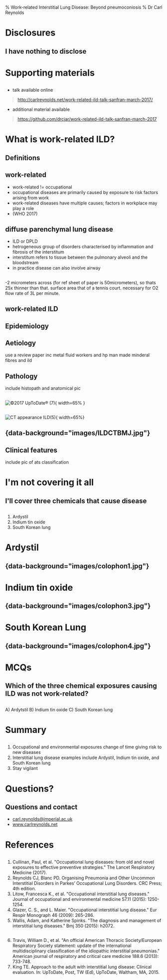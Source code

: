 % Work-related Interstitial Lung Disease: Beyond pneumoconiosis 
% Dr Carl Reynolds 

# Disclosures

## I have nothing to disclose 

# Supporting materials

##
- talk available online 

> http://carlreynolds.net/work-related-ild-talk-sanfran-march-2017/

- additional material available

> https://github.com/drcjar/work-related-ild-talk-sanfran-march-2017

# What is work-related ILD? 

## Definitions

## work-related

- work-related != occupational
- occupational diseases are primarily caused by exposure to risk factors arising from work
- work-related diseases have multiple causes; factors in workplace may play a role 
- (WHO 2017)

## diffuse parenchymal lung disease

- ILD or DPLD
- hetrogeneous group of disorders characterised by inflammation and fibrosis of the interstitum
- interstitum refers to tissue between the pulmonary alveoli and the bloodstream
- in practice disease can also involve airway

##

-2 micrometers across (for ref sheet of paper is 50micrometers), so thats 25x thinner than that. surface area that of a tennis court.
necessary for O2 flow rate of 3L per minute.

## work-related ILD

## Epidemiology

## Aetiology  

use a review paper
inc metal fluid workers and hp
man made minderal fibres and ild


## Pathology

include histopath and anatomical pic

##

    
## 

![©2017 UpToDate® (7)](images/Classific_diffuse_lung_dz.gif){ width=65% }

##

![CT appearance ILD(5)](images/ILDCTBMJ.jpg){ width=65%}

## {data-background="images/ILDCTBMJ.jpg"}

## Clinical features 

include pic of ats classification

# I'm not covering it all

## I'll cover three chemicals that cause disease

##

1. Ardystil 
2. Indium tin oxide
3. South Korean lung 

# Ardystil

## {data-background="images/colophon1.jpg"}

# Indium tin oxide

## {data-background="images/colophon3.jpg"}

# South Korean Lung

## {data-background="images/colophon4.jpg"}

# MCQs

## Which of the three chemical exposures causing ILD was not work-related?

##

 A) Ardytstil
 B) Indium tin oxide
 C) South Korean lung

##

# Summary 

##

1. Occupational and environmental exposures change of time giving risk to new diseases 
2. Interstitial lung disease examples include Ardystil, Indium tin oxide, and South Korean lung
3. Stay vigilant 

# Questions?

## Questions and contact

- carl.reynolds@imperial.ac.uk
- www.carlreynolds.net

# References

##

1. Cullinan, Paul, et al. "Occupational lung diseases: from old and novel exposures to effective preventive strategies." The Lancet Respiratory Medicine (2017).
2. Reynolds CJ, Blanc PD. Organising Pneumonia and Other Uncommon Interstitial Disorders in Parkes’ Occupational Lung Disorders. CRC Press; 4th edition.
3. Litow, Francesca K., et al. "Occupational interstitial lung diseases." Journal of occupational and environmental medicine 57.11 (2015): 1250-1254.
4. Glazer, C. S., and L. Maier. "Occupational interstitial lung disease." Eur Respir Monograph 46 (2009): 265-286. 
5. Wallis, Adam, and Katherine Spinks. "The diagnosis and management of interstitial lung diseases." Bmj 350 (2015): h2072.

##

6. Travis, William D., et al. "An official American Thoracic Society/European Respiratory Society statement: update of the international multidisciplinary classification of the idiopathic interstitial pneumonias." American journal of respiratory and critical care medicine 188.6 (2013): 733-748.
7. King TE. Approach to the adult with interstitial lung disease: Clinical evaluation. In: UpToDate, Post, TW (Ed), UpToDate, Waltham, MA, 2015.
